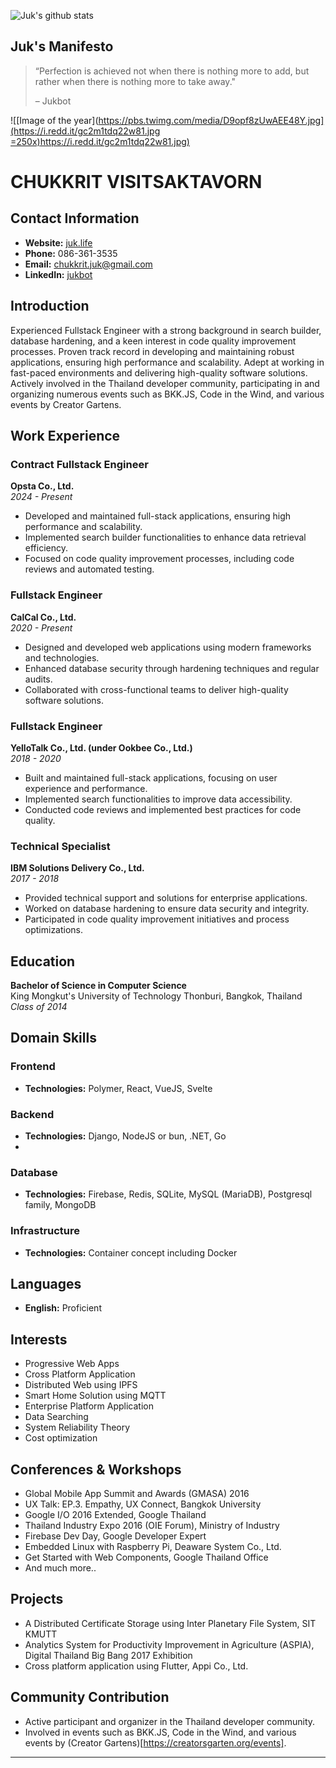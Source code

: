 ![Juk's github stats](https://github-readme-stats.vercel.app/api?username=jukbot&count_private=true&show_icons=true)

## Juk's Manifesto
> “Perfection is achieved not when there is nothing more to add, but rather when there is nothing more to take away."
> 
> – Jukbot

![[Image of the year]([https://pbs.twimg.com/media/D9opf8zUwAEE48Y.jpg](https://i.redd.it/gc2m1tdq22w81.jpg =250x)https://i.redd.it/gc2m1tdq22w81.jpg)
](https://i.redd.it/gc2m1tdq22w81.jpg)


# CHUKKRIT VISITSAKTAVORN

## Contact Information
- **Website:** [juk.life](https://juk.life)
- **Phone:** 086-361-3535
- **Email:** chukkrit.juk@gmail.com
- **LinkedIn:** [jukbot](https://www.linkedin.com/in/jukbot)

## Introduction
Experienced Fullstack Engineer with a strong background in search builder, database hardening, and a keen interest in code quality improvement processes. Proven track record in developing and maintaining robust applications, ensuring high performance and scalability. Adept at working in fast-paced environments and delivering high-quality software solutions. Actively involved in the Thailand developer community, participating in and organizing numerous events such as BKK.JS, Code in the Wind, and various events by Creator Gartens.

## Work Experience

### Contract Fullstack Engineer
**Opsta Co., Ltd.**  
*2024 - Present*
- Developed and maintained full-stack applications, ensuring high performance and scalability.
- Implemented search builder functionalities to enhance data retrieval efficiency.
- Focused on code quality improvement processes, including code reviews and automated testing.

### Fullstack Engineer
**CalCal Co., Ltd.**  
*2020 - Present*
- Designed and developed web applications using modern frameworks and technologies.
- Enhanced database security through hardening techniques and regular audits.
- Collaborated with cross-functional teams to deliver high-quality software solutions.

### Fullstack Engineer
**YelloTalk Co., Ltd. (under Ookbee Co., Ltd.)**  
*2018 - 2020*
- Built and maintained full-stack applications, focusing on user experience and performance.
- Implemented search functionalities to improve data accessibility.
- Conducted code reviews and implemented best practices for code quality.

### Technical Specialist
**IBM Solutions Delivery Co., Ltd.**  
*2017 - 2018*
- Provided technical support and solutions for enterprise applications.
- Worked on database hardening to ensure data security and integrity.
- Participated in code quality improvement initiatives and process optimizations.

## Education
**Bachelor of Science in Computer Science**  
King Mongkut's University of Technology Thonburi, Bangkok, Thailand  
*Class of 2014*

## Domain Skills

### Frontend
- **Technologies:** Polymer, React, VueJS, Svelte

### Backend
- **Technologies:** Django, NodeJS or bun, .NET, Go
- 
### Database
- **Technologies:** Firebase, Redis, SQLite, MySQL (MariaDB), Postgresql family, MongoDB

### Infrastructure
- **Technologies:** Container concept including Docker

## Languages
- **English:** Proficient

## Interests
- Progressive Web Apps
- Cross Platform Application
- Distributed Web using IPFS
- Smart Home Solution using MQTT
- Enterprise Platform Application
- Data Searching
- System Reliability Theory
- Cost optimization

## Conferences & Workshops
- Global Mobile App Summit and Awards (GMASA) 2016
- UX Talk: EP.3. Empathy, UX Connect, Bangkok University
- Google I/O 2016 Extended, Google Thailand
- Thailand Industry Expo 2016 (OIE Forum), Ministry of Industry
- Firebase Dev Day, Google Developer Expert
- Embedded Linux with Raspberry Pi, Deaware System Co., Ltd.
- Get Started with Web Components, Google Thailand Office
- And much more..

## Projects
- A Distributed Certificate Storage using Inter Planetary File System, SIT KMUTT
- Analytics System for Productivity Improvement in Agriculture (ASPIA), Digital Thailand Big Bang 2017 Exhibition
- Cross platform application using Flutter, Appi Co., Ltd.
  
## Community Contribution
- Active participant and organizer in the Thailand developer community.
- Involved in events such as BKK.JS, Code in the Wind, and various events by (Creator Gartens)[https://creatorsgarten.org/events].

---
